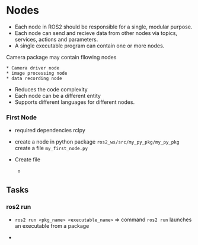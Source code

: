 # Nodes

* Each node in ROS2 should be responsible for a single, modular purpose.
* Each node can send and recieve data from other nodes via topics, services, actions and parameters.
* A single executable program can contain one or more nodes.

Camera package may contain fllowing nodes

    * Camera driver node
    * image processing node
    * data recording node

* Reduces the code complexity
* Each node can be a different entity
* Supports different languages for different nodes.

### First Node

* required dependencies rclpy 
* create a node in python package `ros2_ws/src/my_py_pkg/my_py_pkg` create a file `my_first_node.py`

* Create file

    * 



## Tasks

### ros2 run

* `ros2 run <pkg_name> <executable_name>` => command `ros2 run` launches an executable from a package

* 